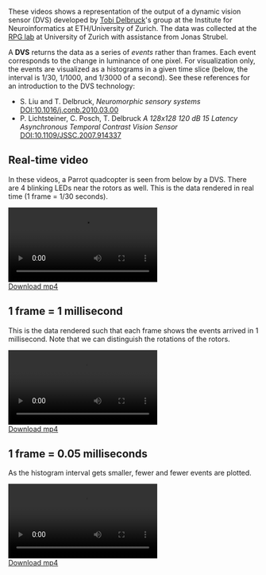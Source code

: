These videos shows a representation of the output of a dynamic vision sensor (DVS)
developed by [Tobi Delbruck][delbruck]'s group at the Institute for Neuroinformatics at 
ETH/University of Zurich. The data was collected at the [RPG lab][rpg] at University of Zurich with assistance from Jonas Strubel.

A **DVS** returns the data as a series of *events*
rather than frames. Each event corresponds to the change in luminance
of one pixel. For visualization only, the events are visualized as a histograms in a given time slice (below, the interval is 1/30, 1/1000, and 1/3000 of a second).
See these references for an introduction to the DVS technology:

- S. Liu and T. Delbruck, <em>Neuromorphic sensory systems</em> <a href="http://dx.doi.org/10.1016/j.conb.2010.03.00">DOI:10.1016/j.conb.2010.03.00</a>
- P. Lichtsteiner, C. Posch, T. Delbruck <em>A 128x128 120 dB 15  Latency Asynchronous Temporal Contrast Vision Sensor</em> <a href="http://dx.doi.org/10.1109/JSSC.2007.914337">DOI:10.1109/JSSC.2007.914337</a>

[delbruck]: http://www.ini.uzh.ch/~tobi/
[rpg]: http://rpg.ifi.uzh.ch


## Real-time video

In these videos, a Parrot quadcopter is seen from below by a DVS. There
are 4 blinking LEDs near the rotors as well.
This is the data rendered in real time (1 frame = 1/30 seconds).

<div class="flowplayer" data-ratio="0.38">
   <video src="https://censi.science/pub/research/2012-aer/l11.aedat-0.03.mp4"></video>
</div>
<a href="https://censi.science/pub/research/2012-aer/l11.aedat-0.03.mp4">Download mp4</a>

## 1 frame = 1 millisecond

This is the data rendered such that each frame shows the events 
arrived in 1 millisecond. Note that we can distinguish the rotations 
of the rotors.

<div class="flowplayer" data-ratio="0.38">
   <video src="https://censi.science/pub/research/2012-aer/l11.aedat-0.001.mp4"></video>
</div>
<a href="https://censi.science/pub/research/2012-aer/l11.aedat-0.001.mp4">Download mp4</a>

## 1 frame = 0.05 milliseconds

As the histogram interval gets smaller, fewer and fewer events are plotted.

<div class="flowplayer" data-ratio="0.38">
   <video src="https://censi.science/pub/research/2012-aer/l11.aedat-5e-05.mp4-active.mp4"></video>
</div>
<a href="https://censi.science/pub/research/2012-aer/l11.aedat-5e-05.mp4-active.mp4">Download mp4</a>
